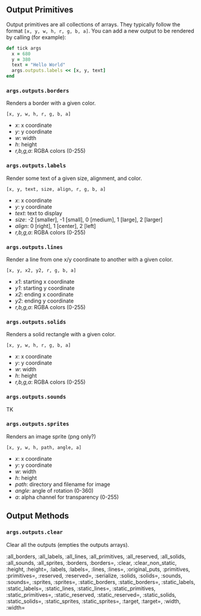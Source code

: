 ## Output Primitives

Output primitives are all collections of arrays. They typically follow the format `[x, y, w, h, r, g, b, a]`. You can add a new output to be rendered by calling (for example):

```ruby
def tick args
  x = 680
  y = 380
  text = "Hello World"
  args.outputs.labels << [x, y, text]
end
```

### `args.outputs.borders`
Renders a border with a given color.

```[x, y, w, h, r, g, b, a]```

- _x_: x coordinate
- _y_: y coordinate
- _w_: width
- _h_: height
- _r,b,g,a_: RGBA colors (0-255)

### `args.outputs.labels`
Render some text of a given size, alignment, and color.

```[x, y, text, size, align, r, g, b, a]```

- _x_: x coordinate
- _y_: y coordinate
- _text_: text to display
- _size_: -2 [smaller], -1 [small], 0 [medium], 1 [large], 2 [larger]
- _align_: 0 [right], 1 [center], 2 [left]
- _r,b,g,a_: RGBA colors (0-255)

### `args.outputs.lines`
Render a line from one x/y coordinate to another with a given color.

```[x, y, x2, y2, r, g, b, a]```
- _x1_: starting x coordinate
- _y1_: starting y coordinate
- _x2_: ending x coordinate
- _y2_: ending y coordinate
- _r,b,g,a_: RGBA colors (0-255)


### `args.outputs.solids`
Renders a solid rectangle with a given color.

```[x, y, w, h, r, g, b, a]```

- _x_: x coordinate
- _y_: y coordinate
- _w_: width
- _h_: height
- _r,b,g,a_: RGBA colors (0-255)

### `args.outputs.sounds`
TK

### `args.outputs.sprites`
Renders an image sprite (png only?)

```[x, y, w, h, path, angle, a]```

- _x_: x coordinate
- _y_: y coordinate
- _w_: width
- _h_: height
- _path_: directory and filename for image
- _angle_: angle of rotation (0-360)
- _a_: alpha channel for transparency (0-255)

## Output Methods

### `args.outputs.clear`
Clear all the outputs (empties the outputs arrays).



:all_borders, :all_labels, :all_lines, :all_primitives, :all_reserved, :all_solids, :all_sounds, :all_sprites, :borders, :borders=, :clear, :clear_non_static, :height, :height=, :labels, :labels=, :lines, :lines=, :original_puts, :primitives, :primitives=, :reserved, :reserved=, :serialize, :solids, :solids=, :sounds, :sounds=, :sprites, :sprites=, :static_borders, :static_borders=, :static_labels, :static_labels=, :static_lines, :static_lines=, :static_primitives, :static_primitives=, :static_reserved, :static_reserved=, :static_solids, :static_solids=, :static_sprites, :static_sprites=, :target, :target=, :width, :width=